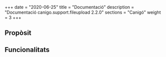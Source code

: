 +++
date        = "2020-06-25"
title       = "Documentació"
description = "Documentació canigo.support.fileupload 2.2.0"
sections    = "Canigó"
weight      = 3
+++

## Propòsit



## Funcionalitats
